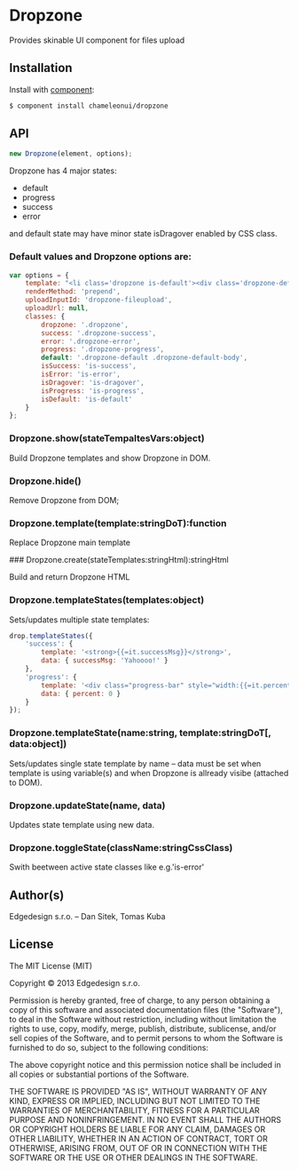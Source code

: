 
# Dropzone

Provides skinable UI component for files upload

## Installation

Install with [component](http://component.io):

```sh
$ component install chameleonui/dropzone
```

## API

```js
new Dropzone(element, options);
```

Dropzone has 4 major states:
- default
- progress
- success
- error

and default state may have minor state isDragover enabled by CSS class.

### Default values and Dropzone options are:

```js
var options = {
    template: "<li class='dropzone is-default'><div class='dropzone-default'><div class='dropzone-default-body'>{{=it.default}}</div><div class='dropzone-dragover-body'><i class='icon-plus'></i><div class='dropzone-icon-title'>Place items here</div></div><div class='dropzone-active-area'><input id='dropzone-fileupload' type='file' name='{{=it.inputName}}' {{=it.multiple}}></div></div><div class='dropzone-success'>{{=it.success}}</div><div class='dropzone-error'>{{=it.error}}</div><div class='dropzone-progress'>{{=it.progress}}</div></li>",
    renderMethod: 'prepend',
    uploadInputId: 'dropzone-fileupload',
    uploadUrl: null,
    classes: {
        dropzone: '.dropzone',
        success: '.dropzone-success',
        error: '.dropzone-error',
        progress: '.dropzone-progress',
        default: '.dropzone-default .dropzone-default-body',
        isSuccess: 'is-success',
        isError: 'is-error',
        isDragover: 'is-dragover',
        isProgress: 'is-progress',
        isDefault: 'is-default'
    }
};
```

### Dropzone.show(stateTempaltesVars:object)

Build Dropzone templates and show Dropzone in DOM.

### Dropzone.hide()

Remove Dropzone from DOM;

### Dropzone.template(template:stringDoT):function

Replace Dropzone main template

### Dropzone.create(stateTemplates:stringHtml):stringHtml

Build and return Dropzone HTML

### Dropzone.templateStates(templates:object)

Sets/updates multiple state templates:

```js
drop.templateStates({
    'success': {
        template: '<strong>{{=it.successMsg}}</strong>', 
        data: { successMsg: 'Yahoooo!' }
    },
    'progress': {
        template: '<div class="progress-bar" style="width:{{=it.percent}}%;"></div>',
        data: { percent: 0 }
    }
});
```

### Dropzone.templateState(name:string, template:stringDoT[, data:object])

Sets/updates single state template by name – data must be set when template is using variable(s) and
when Dropzone is allready visibe (attached to DOM).

### Dropzone.updateState(name, data)

Updates state template using new data.

### Dropzone.toggleState(className:stringCssClass)

Swith beetween active state classes like e.g.'is-error'


## Author(s)

Edgedesign s.r.o. – Dan Sitek, Tomas Kuba

## License

The MIT License (MIT)

Copyright © 2013 Edgedesign s.r.o.

Permission is hereby granted, free of charge, to any person obtaining a copy
of this software and associated documentation files (the "Software"), to deal
in the Software without restriction, including without limitation the rights
to use, copy, modify, merge, publish, distribute, sublicense, and/or sell
copies of the Software, and to permit persons to whom the Software is
furnished to do so, subject to the following conditions:

The above copyright notice and this permission notice shall be included in
all copies or substantial portions of the Software.

THE SOFTWARE IS PROVIDED "AS IS", WITHOUT WARRANTY OF ANY KIND, EXPRESS OR
IMPLIED, INCLUDING BUT NOT LIMITED TO THE WARRANTIES OF MERCHANTABILITY,
FITNESS FOR A PARTICULAR PURPOSE AND NONINFRINGEMENT. IN NO EVENT SHALL THE
AUTHORS OR COPYRIGHT HOLDERS BE LIABLE FOR ANY CLAIM, DAMAGES OR OTHER
LIABILITY, WHETHER IN AN ACTION OF CONTRACT, TORT OR OTHERWISE, ARISING FROM,
OUT OF OR IN CONNECTION WITH THE SOFTWARE OR THE USE OR OTHER DEALINGS IN
THE SOFTWARE.

